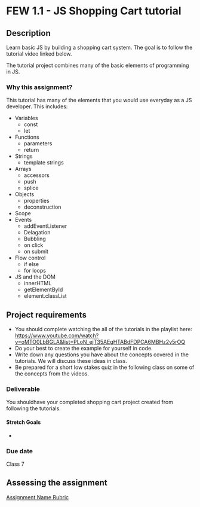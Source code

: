 # FEW 1.1 - JS Shopping Cart tutorial

## Description 

Learn basic JS by building a shopping cart system. The goal is to follow the tutorial video linked below. 

The tutorial project combines many of the basic elements of programming in JS. 

### Why this assignment?

This tutorial has many of the elements that you would use everyday as a JS developer. This includes: 

- Variables 
  - const
  - let
- Functions 
  - parameters 
  - return 
- Strings 
  - template strings
- Arrays
  - accessors
  - push
  - splice
- Objects 
  - properties
  - deconstruction
- Scope 
- Events 
  - addEventListener
  - Delagation 
  - Bubbling 
  - on click
  - on submit
- Flow control 
  - if else 
  - for loops
- JS and the DOM
  - innerHTML
  - getElementById
  - element.classList

## Project requirements

- You should complete watching the all of the tutorials in the playlist here: https://www.youtube.com/watch?v=oMTO0LbBGLA&list=PLoN_ejT35AEgHTABdFDPCA6MBHz2v5rOQ
- Do your best to create the example for yourself in code. 
- Write down any questions you have about the concepts covered in the tutorials. We will discuss these ideas in class. 
- Be prepared for a short low stakes quiz in the following class on some of the concepts from the videos. 

### Deliverable

You shouldhave your completed shopping cart project created from following the tutorials. 

#### Stretch Goals

- 

### Due date

Class 7

## Assessing the assignment

[Assignment Name Rubric](./assignment-04-rubric.md)


